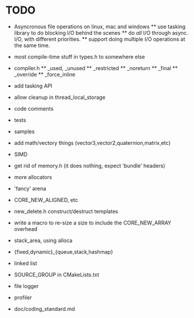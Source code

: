 TODO
====

* Asyncronous file operations on linux, mac and windows
** use tasking library to do blocking I/O behind the scenes
** do _all_ I/O through async. I/O, with different priorities.
** support doing multiple I/O operations at the same time.

* most compile-time stuff in types.h to somewhere else
* compiler.h
** _used, _unused
** _restricted
** _noreturn
** _final
** _override
** _force_inline

* add tasking API
* allow cleanup in thread_local_storage

* code comments
* tests
* samples

* add math/vectory things (vector3,vector2,quaternion,matrix,etc)
* SIMD

* get rid of memory.h (it does nothing, expect 'bundle' headers)
* more allocators
* 'fancy' arena
* CORE_NEW_ALIGNED, etc
* new_delete.h construct/destruct templates
* write a macro to re-size a size to include the CORE_NEW_ARRAY overhead
* stack_area, using alloca

* {fixed,dynamic}_{queue,stack,hashmap}
* linked list

* SOURCE_GROUP in CMakeLists.txt
* file logger
* profiler
* doc/coding_standard.md
